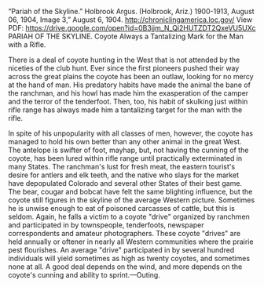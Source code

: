 “Pariah of the Skyline.” Holbrook Argus. (Holbrook, Ariz.) 1900-1913, August 06, 1904, Image 3,” August 6, 1904. http://chroniclingamerica.loc.gov/
View PDF: https://drive.google.com/open?id=0B3jjm_N_Qi2HUTZDT2QxeVU5UXc
PARIAH OF THE SKYLINE.
Coyote Always a Tantalizing Mark for the Man with a Rifle.

There is a deal of coyote hunting in the West that is not attended by the niceties of the club hunt. Ever since the first pioneers pushed their way across the great plains the coyote has been an outlaw, looking for no mercy at the hand of man. His predatory habits have made the animal the bane of the ranchman, and his howl has made him the exasperation of the camper and the terror of the tenderfoot. Then, too, his habit of skulking just within rifle range has always made him a tantalizing target for the man with the rifle.

In spite of his unpopularity with all classes of men, however, the coyote has managed to hold his own better than any other animal in the great West. The antelope is swifter of foot, mayhap, but, not having the cunning of the coyote, has been lured within rifle range until practically exterminated in many States. The ranchman's lust for fresh meat, the eastern tourist's desire for antlers and elk teeth, and the native who slays for the market have depopulated Colorado and several other States of their best game. The bear, cougar and bobcat have felt the same blighting influence, but the coyote still figures in the skyline of the average Western picture. Sometimes he is unwise enough to eat of poisoned carcasses of cattle, but this is seldom. Again, he falls a victim to a coyote "drive" organized by ranchmen and participated in by townspeople, tenderfoots, newspaper correspondents and amateur photographers. These coyote "drives" are held annually or oftener in nearly all Western communities where the prairie pest flourishes. An average "drive" participated in by several hundred individuals will yield sometimes as high as twenty coyotes, and sometimes none at all. A good deal depends on the wind, and more depends on the coyote's cunning and ability to sprint.—Outing.

